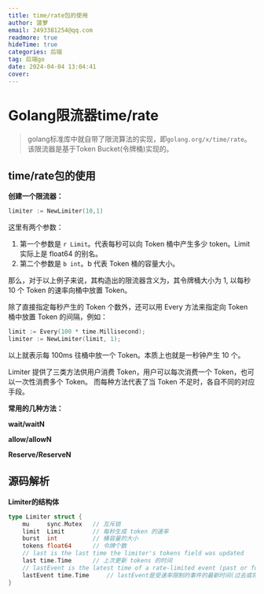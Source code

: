 ```yaml
---
title: time/rate包的使用
author: 菠萝
email: 2493381254@qq.com
readmore: true
hideTime: true
categories: 后端
tag: 后端go
date: 2024-04-04 13:04:41
cover:
---
```


# Golang限流器time/rate

> golang标准库中就自带了限流算法的实现，即`golang.org/x/time/rate`。 该限流器是基于Token Bucket(令牌桶)实现的。



## time/rate包的使用

**创建一个限流器：**

~~~go
limiter := NewLimiter(10,1)
~~~

这里有两个参数：

1. 第一个参数是 `r Limit`。代表每秒可以向 Token 桶中产生多少 token。Limit 实际上是 float64 的别名。
2. 第二个参数是 `b int`。b 代表 Token 桶的容量大小。

那么，对于以上例子来说，其构造出的限流器含义为，其令牌桶大小为 1, 以每秒 10 个 Token 的速率向桶中放置 Token。

除了直接指定每秒产生的 Token 个数外，还可以用 Every 方法来指定向 Token 桶中放置 Token 的间隔，例如：

```go
limit := Every(100 * time.Millisecond);
limiter := NewLimiter(limit, 1);
```

以上就表示每 100ms 往桶中放一个 Token。本质上也就是一秒钟产生 10 个。

Limiter 提供了三类方法供用户消费 Token，用户可以每次消费一个 Token，也可以一次性消费多个 Token。
而每种方法代表了当 Token 不足时，各自不同的对应手段。



**常用的几种方法：**

**wait/waitN**

**allow/allowN**

**Reserve/ReserveN**



## 源码解析

**Limiter的结构体**

~~~go
type Limiter struct {
	mu     sync.Mutex	// 互斥锁
	limit  Limit		// 每秒生成 token 的速率
	burst  int			// 桶容量的大小
	tokens float64		// 令牌个数
	// last is the last time the limiter's tokens field was updated
	last time.Time		// 上次更新 tokens 的时间
	// lastEvent is the latest time of a rate-limited event (past or future)
	lastEvent time.Time		// lastEvent是受速率限制的事件的最新时间(过去或将来)
}
~~~

